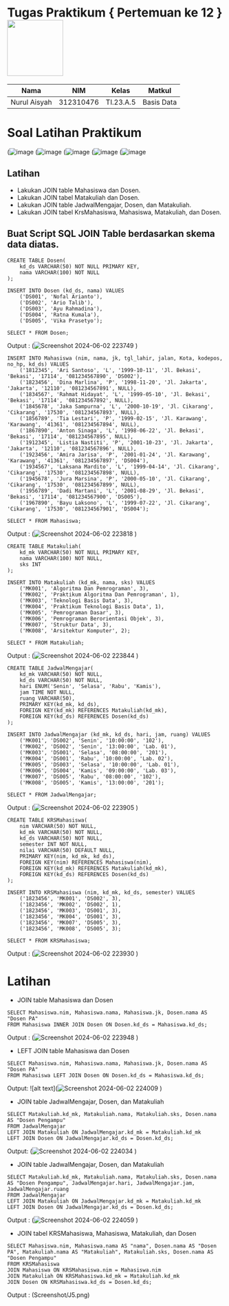 # Tugas Praktikum { Pertemuan ke 12 } <img src=https://logos-download.com/wp-content/uploads/2016/05/MySQL_logo_logotype.png width="130px" >


|**Nama**|**NIM**|**Kelas**|**Matkul**|
|----|---|-----|------|
|Nurul Aisyah|312310476|TI.23.A.5|Basis Data|

# Soal Latihan Praktikum 

(![image](https://github.com/nurulaisyah14/TugasPraktikum5/assets/148174512/fa791078-8c1e-4b48-b280-91a7bf71e35c)
(![image](https://github.com/nurulaisyah14/TugasPraktikum5/assets/148174512/0e8800e3-8557-489f-bad6-c7cedefacd6b)
(![image](https://github.com/nurulaisyah14/TugasPraktikum5/assets/148174512/cd3d29a2-8c69-4ba3-a812-31dde92c460f)
(![image](https://github.com/nurulaisyah14/TugasPraktikum5/assets/148174512/6d7b0527-250a-4094-8bc2-f6f8d723ed6f)
(![image](https://github.com/nurulaisyah14/TugasPraktikum5/assets/148174512/940231c1-2b56-4165-8c45-f205d752f9d8)


## Latihan

- Lakukan JOIN table Mahasiswa dan Dosen.
- Lakukan JOIN tabel Matakuliah dan Dosen.
- Lakukan JOIN table JadwalMengajar, Dosen, dan Matakuliah.
- Lakukan JOIN tabel KrsMahasiswa, Mahasiswa, Matakuliah, dan Dosen.

## Buat Script SQL JOIN Table berdasarkan skema data diatas.

```
CREATE TABLE Dosen(
    kd_ds VARCHAR(50) NOT NULL PRIMARY KEY,
    nama VARCHAR(100) NOT NULL
);

INSERT INTO Dosen (kd_ds, nama) VALUES
    ('DS001', 'Nofal Arianto'),
    ('DS002', 'Ario Talib'),
    ('DS003', 'Ayu Rahmadina'),
    ('DS004', 'Ratna Kumala'),
    ('DS005', 'Vika Prasetyo');

SELECT * FROM Dosen;
`````
Output :
(![Screenshot 2024-06-02 223749](https://github.com/nurulaisyah14/TugasPraktikum5/assets/148174512/ba3ef10e-4e4f-4cfd-9e5e-07a99de6afce)
)

`````
INSERT INTO Mahasiswa (nim, nama, jk, tgl_lahir, jalan, Kota, kodepos, no_hp, kd_ds) VALUES
    ('1812345', 'Ari Santoso', 'L', '1999-10-11', 'Jl. Bekasi', 'Bekasi', '17114', '081234567890', 'DS002'),
    ('1823456', 'Dina Marlina', 'P', '1998-11-20', 'Jl. Jakarta', 'Jakarta', '12110', '081234567891', NULL),
    ('1834567', 'Rahmat Hidayat', 'L', '1999-05-10', 'Jl. Bekasi', 'Bekasi', '17114', '081234567892', NULL),
    ('1845678', 'Jaka Sampurna', 'L', '2000-10-19', 'Jl. Cikarang', 'Cikarang', '17530', '081234567893', NULL),
    ('1856789', 'Tia Lestari', 'P', '1999-02-15', 'Jl. Karawang', 'Karawang', '41361', '081234567894', NULL),
    ('1867890', 'Anton Sinaga', 'L', '1998-06-22', 'Jl. Bekasi', 'Bekasi', '17114', '081234567895', NULL),
    ('1912345', 'Listia Nastiti', 'P', '2001-10-23', 'Jl. Jakarta', 'Jakarta', '12110', '081234567896', NULL),
    ('1923456', 'Amira Jarisa', 'P', '2001-01-24', 'Jl. Karawang', 'Karawang', '41361', '081234567897', 'DS004'),
    ('1934567', 'Laksana Mardito', 'L', '1999-04-14', 'Jl. Cikarang', 'Cikarang', '17530', '081234567898', NULL),
    ('1945678', 'Jura Marsina', 'P', '2000-05-10', 'Jl. Cikarang', 'Cikarang', '17530', '081234567899', NULL),
    ('1956789', 'Dadi Martani', 'L', '2001-08-29', 'Jl. Bekasi', 'Bekasi', '17114', '081234567900', 'DS005'),
    ('1967890', 'Bayu Laksono', 'L', '1999-07-22', 'Jl. Cikarang', 'Cikarang', '17530', '081234567901', 'DS004');

SELECT * FROM Mahasiswa;
`````
Output :
(![Screenshot 2024-06-02 223818](https://github.com/nurulaisyah14/TugasPraktikum5/assets/148174512/dff5bf4c-d726-4169-a731-eb7e4f278d7c)
)

`````
CREATE TABLE Matakuliah(
    kd_mk VARCHAR(50) NOT NULL PRIMARY KEY,
    nama VARCHAR(100) NOT NULL,
    sks INT
);

INSERT INTO Matakuliah (kd_mk, nama, sks) VALUES
    ('MK001', 'Algoritma Dan Pemrograman', 3),
    ('MK002', 'Praktikum Algoritma Dan Pemrograman', 1),
    ('MK003', 'Teknologi Basis Data', 3),
    ('MK004', 'Praktikum Teknologi Basis Data', 1),
    ('MK005', 'Pemrograman Dasar', 3),
    ('MK006', 'Pemrograman Berorientasi Objek', 3),
    ('MK007', 'Struktur Data', 3),
    ('MK008', 'Arsitektur Komputer', 2);

SELECT * FROM Matakuliah;
`````
Output :
(![Screenshot 2024-06-02 223844](https://github.com/nurulaisyah14/TugasPraktikum5/assets/148174512/825063df-33be-4834-b150-f9ae306485ba)
)

`````
CREATE TABLE JadwalMengajar(
    kd_mk VARCHAR(50) NOT NULL,
    kd_ds VARCHAR(50) NOT NULL,
    hari ENUM('Senin', 'Selasa', 'Rabu', 'Kamis'),
    jam TIME NOT NULL,
    ruang VARCHAR(50),
    PRIMARY KEY(kd_mk, kd_ds),
    FOREIGN KEY(kd_mk) REFERENCES Matakuliah(kd_mk),
    FOREIGN KEY(kd_ds) REFERENCES Dosen(kd_ds)
);

INSERT INTO JadwalMengajar (kd_mk, kd_ds, hari, jam, ruang) VALUES
    ('MK001', 'DS002', 'Senin', '10:00:00', '102'),
    ('MK002', 'DS002', 'Senin', '13:00:00', 'Lab. 01'),
    ('MK003', 'DS001', 'Selasa', '08:00:00', '201'),
    ('MK004', 'DS001', 'Rabu', '10:00:00', 'Lab. 02'),
    ('MK005', 'DS003', 'Selasa', '10:00:00', 'Lab. 01'),
    ('MK006', 'DS004', 'Kamis', '09:00:00', 'Lab. 03'),
    ('MK007', 'DS005', 'Rabu', '08:00:00', '102'),
    ('MK008', 'DS005', 'Kamis', '13:00:00', '201');

SELECT * FROM JadwalMengajar;
`````
Output :
(![Screenshot 2024-06-02 223905](https://github.com/nurulaisyah14/TugasPraktikum5/assets/148174512/1dcc37b7-443a-486d-ba9d-ed5c7a973589)
)

`````
CREATE TABLE KRSMahasiswa(
    nim VARCHAR(50) NOT NULL,
    kd_mk VARCHAR(50) NOT NULL,
    kd_ds VARCHAR(50) NOT NULL,
    semester INT NOT NULL,
    nilai VARCHAR(50) DEFAULT NULL,
    PRIMARY KEY(nim, kd_mk, kd_ds),
    FOREIGN KEY(nim) REFERENCES Mahasiswa(nim),
    FOREIGN KEY(kd_mk) REFERENCES Matakuliah(kd_mk),
    FOREIGN KEY(kd_ds) REFERENCES Dosen(kd_ds)
);

INSERT INTO KRSMahasiswa (nim, kd_mk, kd_ds, semester) VALUES
    ('1823456', 'MK001', 'DS002', 3),
    ('1823456', 'MK002', 'DS002', 1),
    ('1823456', 'MK003', 'DS001', 3),
    ('1823456', 'MK004', 'DS001', 3),
    ('1823456', 'MK007', 'DS005', 3),
    ('1823456', 'MK008', 'DS005', 3);

SELECT * FROM KRSMahasiswa;
`````
Output :
(![Screenshot 2024-06-02 223930](https://github.com/nurulaisyah14/TugasPraktikum5/assets/148174512/d2e0a57e-0f83-472c-8fea-b864caadb5a1)
)

# Latihan
- JOIN table Mahasiswa dan Dosen
`````
SELECT Mahasiswa.nim, Mahasiswa.nama, Mahasiswa.jk, Dosen.nama AS "Dosen PA"
FROM Mahasiswa INNER JOIN Dosen ON Dosen.kd_ds = Mahasiswa.kd_ds;
`````
Output :
(![Screenshot 2024-06-02 223948](https://github.com/nurulaisyah14/TugasPraktikum5/assets/148174512/dfa0ca30-97da-4fe7-b248-d3816b549265)
)

- LEFT JOIN table Mahasiswa dan Dosen
`````
SELECT Mahasiswa.nim, Mahasiswa.nama, Mahasiswa.jk, Dosen.nama AS "Dosen PA"
FROM Mahasiswa LEFT JOIN Dosen ON Dosen.kd_ds = Mahasiswa.kd_ds;
`````
Output:
![alt text](![Screenshot 2024-06-02 224009](https://github.com/nurulaisyah14/TugasPraktikum5/assets/148174512/c8633659-dcef-4110-980b-443f533a3221)
)

- JOIN table JadwalMengajar, Dosen, dan Matakuliah
`````
SELECT Matakuliah.kd_mk, Matakuliah.nama, Matakuliah.sks, Dosen.nama AS "Dosen Pengampu"
FROM JadwalMengajar
LEFT JOIN Matakuliah ON JadwalMengajar.kd_mk = Matakuliah.kd_mk
LEFT JOIN Dosen ON JadwalMengajar.kd_ds = Dosen.kd_ds;
`````
Output:
(![Screenshot 2024-06-02 224034](https://github.com/nurulaisyah14/TugasPraktikum5/assets/148174512/b7843913-906f-4f62-bf1f-a8291892dac5)
)

- JOIN table JadwalMengajar, Dosen, dan Matakuliah
`````
SELECT Matakuliah.kd_mk, Matakuliah.nama, Matakuliah.sks, Dosen.nama AS "Dosen Pengampu", JadwalMengajar.hari, JadwalMengajar.jam, JadwalMengajar.ruang
FROM JadwalMengajar
LEFT JOIN Matakuliah ON JadwalMengajar.kd_mk = Matakuliah.kd_mk
LEFT JOIN Dosen ON JadwalMengajar.kd_ds = Dosen.kd_ds;
`````
Output :
(![Screenshot 2024-06-02 224059](https://github.com/nurulaisyah14/TugasPraktikum5/assets/148174512/17246921-0d01-4606-a442-7bc82f97bbf7)
)

- JOIN tabel KRSMahasiswa, Mahasiswa, Matakuliah, dan Dosen
`````
SELECT Mahasiswa.nim, Mahasiswa.nama AS "nama", Dosen.nama AS "Dosen PA", Matakuliah.nama AS "Matakuliah", Matakuliah.sks, Dosen.nama AS "Dosen Pengampu"
FROM KRSMahasiswa
JOIN Mahasiswa ON KRSMahasiswa.nim = Mahasiswa.nim
JOIN Matakuliah ON KRSMahasiswa.kd_mk = Matakuliah.kd_mk
JOIN Dosen ON KRSMahasiswa.kd_ds = Dosen.kd_ds;
`````
Output :
(Screenshot/J5.png)
